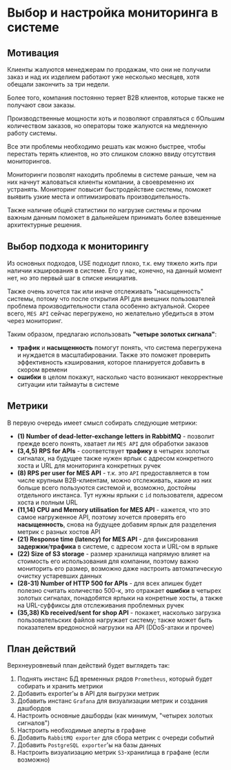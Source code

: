 # Выбор и настройка мониторинга в системе

## Мотивация

Клиенты жалуются менеджерам по продажам, что они не получили заказ и над их
изделием работают уже несколько месяцев, хотя обещали закончить за три недели.

Более того, компания постоянно теряет B2B клиентов, которые также не получают
свои заказы.

Производственные мощности хоть и позволяют справляться с бОльшим количеством
заказов, но операторы тоже жалуются на медленную работу системы.

Все эти проблемы необходимо решать как можно быстрее, чтобы перестать терять
клиентов, но это слишком сложно ввиду отсутствия мониторингов.

Мониторинги позволят находить проблемы в системе раньше, чем на них начнут
жаловаться клиенты компании, а своевременно их устранять. Мониторинг повысит
быстродействие системы, поможет выявить узкие места и оптимизировать
производительность.

Также наличие общей статистики по нагрузке системы и прочим важным данным
поможет в дальнейшем принимать более взвешенные архитектурные решения.

## Выбор подхода к мониторингу

Из основных подходов, USE подходит плохо, т.к. ему тяжело жить при наличии
кэширования в системе. Его у нас, конечно, на данный момент нет, но это
первый шаг в списке инициатив.

Также очень хочется так или иначе отслеживать "насыщенность" системы,
потому что после открытия API для внешних пользователей проблема
производительности стала особенно актуальной. Скорее всего, `MES API` сейчас
перегружено, но желательно убедиться в этом через мониторинг.

Таким образом, предлагаю использовать **"четыре золотых сигнала"**:
* **трафик** и **насыщенность** помогут понять, что система перегружена и
нуждается в масштабировании. Также это поможет проверить эффективность
кэширования, которое планируется добавить в скором времени
* **ошибки** в целом покажут, насколько часто возникают некорректные ситуации
или таймауты в системе

## Метрики

В первую очередь имеет смысл собирать следующие метрики:

* **(1) Number of dead-letter-exchange letters in RabbitMQ** - позволит прежде
всего понять, хватает ли `MES API` для обработки заказов
* **(3,4,5) RPS for APIs** - соответствует **трафику** в четырех золотых
сигналах, на будущее также нужен ярлык с адресом конкретного хоста и URL для
мониторинга конкретных ручек
* **(8) RPS per user for MES API** - т.к. это `API` предоставляется в том числе
крупным B2B-клиентам, можно отслеживать, какие из них больше всего пользуются
системой и, возможно, достойны отдельного инстанса. Тут нужны ярлыки с `id`
пользователя, адресом хоста и полным URL
* **(11,14) CPU and Memory utilisation for MES API** - кажется, что это самое
нагруженное API, поэтому хочется проверять его **насыщенность**, снова на будущее
добавим ярлык для разделения метрик с разных хостов API
* **(21) Response time (latency) for MES API** - для фиксирования
**задержки**/**трафика** в системе, с адресом хоста и URL-ом в ярлыке
* **(22) Size of S3 storage** - размер хранилища напрямую влияет на стоимость
его использования для компании, поэтому важно мониторить его размер, возможно
даже настроить автоматическую очистку устаревших данных
* **(28-31) Number of HTTP 500 for APIs** - для всех апишек будет полезно считать
количество 500-к, это отражает **ошибки** в четырех золотых сигналах, понадобятся
ярлыки на конретные хосты, а также на URL-суффиксы для отслеживания проблемных
ручек
* **(35,38) Kb received/sent for shop API** - покажет, насколько загрузка
пользовательских файлов нагружает систему; также может быть показателем
вредоносной нагрузки на API (DDoS-атаки и прочее)

## План действий

Верхнеуровневый план действий будет выглядеть так:
1. Поднять инстанс БД временных рядов `Prometheus`, который будет собирать и
хранить метрики
2. Добавить exporter'ы в API для выгрузки метрик
3. Добавить инстанс `Grafana` для визуализации метрик и создания дашбордов
4. Настроить основные дашборды (как минимум, "четырех золотых сигналов")
5. Настроить необходимые алерты в графане
6. Добавить `RabbitMQ exporter` для сбора метрик с очереди событий
7. Добавить `PostgreSQL exporter`'ы на базы данных
8. Настроить визуализацию метрик `S3`-хранилища в графане (если возможно)

